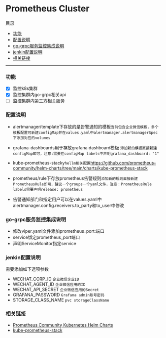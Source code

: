 # Prometheus Cluster
[目录](#目录)
- [功能](#功能)
- [配置说明](#配置说明)
- [go-grpc服务监控集成说明](#go-grpc服务监控集成说明)
- [jenkin配置说明](#jenkin配置说明)
- [相关链接](#相关链接)
-----------
### 功能
- [x] 监控k8s集群
- [x] 监控集群内go-grpc相关api
- [ ] 监控集群内第三方相关服务

### 配置说明
* alertmanager/template下存放的是告警通知的模板```当前包含企业微信模板，多个模板配置可新建configMap并在values.yaml中alertmanager.alertmanagerSpec下添加对应的volumes```
  

* grafana-dashboards用于存放grafana dashboard模板 ```添加新的模板直接新建configMap即可，注意:需要在configMap labels中声明grafana_dashboard: "1"```
  

* kube-prometheus-stacky```hellm相关配置```https://github.com/prometheus-community/helm-charts/tree/main/charts/kube-prometheus-stack
  

* prometheus/rule下存放prometheus告警规则```添加新的规则直接新建PrometheusRule即可，建议一个groups一个yaml文件，注意：PrometheusRule labels需要声明release: prometheus```


* 告警通知部门和指定用户可以在values.yaml中alertmanager.config.receivers.to_party和to_user中修改

### go-grpc服务监控集成说明
* 修改viper.yaml文件添加prometheus_port:端口 
* service绑定prometheus_port端口
* 声明ServiceMonitor指定service

### jenkin配置说明
需要添加如下选项参数
* WECHAT_CORP_ID ```企业微信企业ID```
* WECHAT_AGENT_ID ```企业微信应用的ID```
* WECHAT_API_SECRET ```企业微信应用的Secret```
* GRAFANA_PASSWORD ```Grafana admin账号密码```
* STORAGE_CLASS_NAME ```pvc storageClassName```


### 相关链接
* [Prometheus Community Kubernetes Helm Charts](https://github.com/prometheus-community/helm-charts)
* [kube-prometheus-stack](https://github.com/prometheus-community/helm-charts/tree/main/charts/kube-prometheus-stack#kube-prometheus-stack)
